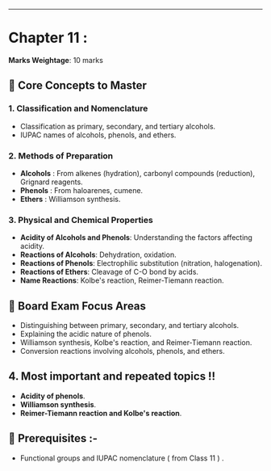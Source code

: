 
---

# Chapter 11 :

**Marks Weightage**: 10 marks

## 🎯 Core Concepts to Master

### 1. Classification and Nomenclature

- Classification as primary, secondary, and tertiary alcohols.
- IUPAC names of alcohols, phenols, and ethers.

### 2. Methods of Preparation

- **Alcohols** : From alkenes (hydration), carbonyl compounds (reduction), Grignard reagents.
- **Phenols** : From haloarenes, cumene.
- **Ethers** : Williamson synthesis.

### 3. Physical and Chemical Properties

- **Acidity of Alcohols and Phenols**: Understanding the factors affecting acidity.
- **Reactions of Alcohols**: Dehydration, oxidation.
- **Reactions of Phenols**: Electrophilic substitution (nitration, halogenation).
- **Reactions of Ethers**: Cleavage of C-O bond by acids.
- **Name Reactions**: Kolbe's reaction, Reimer-Tiemann reaction.

## 📝 Board Exam Focus Areas

- Distinguishing between primary, secondary, and tertiary alcohols.
- Explaining the acidic nature of phenols.
- Williamson synthesis, Kolbe's reaction, and Reimer-Tiemann reaction.
- Conversion reactions involving alcohols, phenols, and ethers.

## 4. Most important and repeated topics !!

- **Acidity of phenols**.
- **Williamson synthesis**.
- **Reimer-Tiemann reaction and Kolbe's reaction**.


## 🔗 Prerequisites :-

- Functional groups and IUPAC nomenclature ( from Class 11 ) .